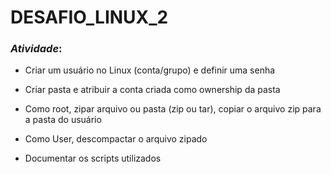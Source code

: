 # DESAFIO_LINUX_2
### _Atividade_:

- Criar um usuário no Linux (conta/grupo) e definir uma senha

- Criar pasta e atribuir a conta criada como ownership da pasta

- Como root, zipar arquivo ou pasta (zip ou tar), copiar o arquivo zip para a pasta do usuário

- Como User, descompactar o arquivo zipado

- Documentar os scripts utilizados 
